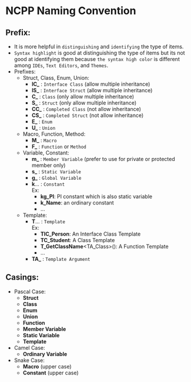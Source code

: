 # NCPP Naming Convention #
## Prefix: ##
+ It is more helpful in `distinguishing` and `identifying` the type of items.
+ `Syntax highlight` is good at distinguishing the type of items but its not good at identifying them because `the syntax high color` is different among `IDEs`, `Text Editors`, and `Themes`.
+ Prefixes:
    + Struct, Class, Enum, Union:
        + **IC_** : `Interface Class` (allow multiple inheritance)
        + **IS_** : `Interface Struct` (allow multiple inheritance)
        + **C_** : `Class` (only allow multiple inheritance)
        + **S_** : `Struct` (only allow multiple inheritance)
        + **CC_** : `Completed Class` (not allow inheritance)
        + **CS_** : `Completed Struct` (not allow inheritance)
        + **E_** : `Enum`
        + **U_** : `Union`
    + Macro, Function, Method:
        + **M_** : `Macro`
        + **F_** : `Function` or `Method`
    + Variable, Constant:
        + **m_** : `Member Variable` (prefer to use for private or protected member only)
        + **s_** : `Static Variable`
        + **g_** : `Global Variable`
        + **k**... : `Constant`\
            Ex: 
            + **kg_PI**: PI constant which is also static variable
            + **k_Name**: an ordinary constant
            + ...
    + Template:
        + **T**... : `Template`\
            Ex: 
            + **TIC_Person**: An Interface Class Template
            + **TC_Student**: A Class Template
            + **T_GetClassName**<TA_Class>(): A Function Template
            + ...
        + **TA_** : `Template Argument`

## Casings: ##
- Pascal Case:    
    + **Struct**
    + **Class**
    + **Enum**
    + **Union**
    + **Function** 
    + **Member Variable**
    + **Static Variable**
    + **Template**
- Camel Case:
    + **Ordinary Variable**
- Snake Case:
    + **Macro** (upper case)
    + **Constant** (upper case)